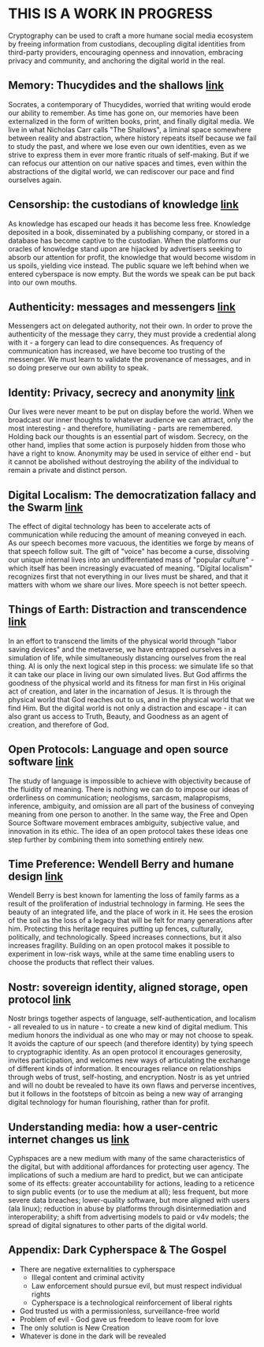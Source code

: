 # THIS IS A WORK IN PROGRESS

Cryptography can be used to craft a more humane social media ecosystem by freeing information from custodians, decoupling digital identities from third-party providers, encouraging openness and innovation, embracing privacy and community, and anchoring the digital world in the real.

## Memory: Thucydides and the shallows [link](./01.md)

Socrates, a contemporary of Thucydides, worried that writing would erode our ability to remember. As time has gone on, our memories have been externalized in the form of written books, print, and finally digital media. We live in what Nicholas Carr calls "The Shallows", a liminal space somewhere between reality and abstraction, where history repeats itself because we fail to study the past, and where we lose even our own identities, even as we strive to express them in ever more frantic rituals of self-making. But if we can refocus our attention on our native spaces and times, even within the abstractions of the digital world, we can rediscover our pace and find ourselves again.

## Censorship: the custodians of knowledge [link](./02.md)

As knowledge has escaped our heads it has become less free. Knowledge deposited in a book, disseminated by a publishing company, or stored in a database has become captive to the custodian. When the platforms our oracles of knowledge stand upon are hijacked by advertisers seeking to absorb our attention for profit, the knowledge that would become wisdom in us spoils, yielding vice instead. The public square we left behind when we entered cyberspace is now empty. But the words we speak can be put back into our own mouths.

## Authenticity: messages and messengers [link](./03.md)

Messengers act on delegated authority, not their own. In order to prove the authenticity of the message they carry, they must provide a credential along with it - a forgery can lead to dire consequences. As frequency of communication has increased, we have become too trusting of the messenger. We must learn to validate the provenance of messages, and in so doing preserve our own ability to speak.

## Identity: Privacy, secrecy and anonymity [link](./04.md)

Our lives were never meant to be put on display before the world. When we broadcast our inner thoughts to whatever audience we can attract, only the most interesting - and therefore, humiliating - parts are remembered. Holding back our thoughts is an essential part of wisdom. Secrecy, on the other hand, implies that some action is purposely hidden from those who have a right to know. Anonymity may be used in service of either end - but it cannot be abolished without destroying the ability of the individual to remain a private and distinct person.

## Digital Localism: The democratization fallacy and the Swarm [link](./05.md)

The effect of digital technology has been to accelerate acts of communication while reducing the amount of meaning conveyed in each. As our speech becomes more vacuous, the identities we forge by means of that speech follow suit. The gift of "voice" has become a curse, dissolving our unique internal lives into an undifferentiated mass of "popular culture" - which itself has been increasingly evacuated of meaning. "Digital localism" recognizes first that not everything in our lives must be shared, and that it matters with whom we share our lives. More speech is not better speech.

## Things of Earth: Distraction and transcendence [link](./06.md)

In an effort to transcend the limits of the physical world through "labor saving devices" and the metaverse, we have entrapped ourselves in a simulation of life, while simultaneously distancing ourselves from the real thing. AI is only the next logical step in this process: we simulate life so that it can take our place in living our own simulated lives. But God affirms the goodness of the physical world and its fitness for man first in His original act of creation, and later in the incarnation of Jesus. It is through the physical world that God reaches out to us, and in the physical world that we find Him. But the digital world is not only a distraction and escape - it can also grant us access to Truth, Beauty, and Goodness as an agent of creation, and therefore of God.

## Open Protocols: Language and open source software [link](./07.md)

The study of language is impossible to achieve with objectivity because of the fluidity of meaning. There is nothing we can do to impose our ideas of orderliness on communication; neologisms, sarcasm, malapropisms, inference, ambiguity, and omission are all part of the business of conveying meaning from one person to another. In the same way, the Free and Open Source Software movement embraces ambiguity, subjective value, and innovation in its ethic. The idea of an open protocol takes these ideas one step further by combining them into something entirely new.

## Time Preference: Wendell Berry and humane design [link](./08.md)

Wendell Berry is best known for lamenting the loss of family farms as a result of the proliferation of industrial technology in farming. He sees the beauty of an integrated life, and the place of work in it. He sees the erosion of the soil as the loss of a legacy that will be felt for many generations after him. Protecting this heritage requires putting up fences, culturally, politically, and technologically. Speed increases connections, but it also increases fragility. Building on an open protocol makes it possible to experiment in low-risk ways, while at the same time enabling users to choose the products that reflect their values.

## Nostr: sovereign identity, aligned storage, open protocol [link](./09.md)

Nostr brings together aspects of language, self-authentication, and localism - all revealed to us in nature - to create a new kind of digital medium. This medium honors the individual as one who may or may not choose to speak. It avoids the capture of our speech (and therefore identity) by tying speech to cryptographic identity. As an open protocol it encourages generosity, invites participation, and welcomes new ways of articulating the exchange of different kinds of information. It encourages reliance on relationships through webs of trust, self-hosting, and encryption. Nostr is as yet untried and will no doubt be revealed to have its own flaws and perverse incentives, but it follows in the footsteps of bitcoin as being a new way of arranging digital technology for human flourishing, rather than for profit.

## Understanding media: how a user-centric internet changes us [link](./10.md)

Cyphspaces are a new medium with many of the same characteristics of the digital, but with additional affordances for protecting user agency. The implications of such a medium are hard to predict, but we can anticipate some of its effects: greater accountability for actions, leading to a reticence to sign public events (or to use the medium at all); less frequent, but more severe data breaches; lower-quality software, but more aligned with users (ala linux); reduction in abuse by platforms through disintermediation and interoperability; a shift from advertising models to paid or v4v models; the spread of digital signatures to other parts of the digital world.

## Appendix: Dark Cypherspace & The Gospel

- There are negative externalities to cypherspace
  - Illegal content and criminal activity
  - Law enforcement should pursue evil, but must respect individual rights
  - Cypherspace is a technological reinforcement of liberal rights
- God trusted us with a permissionless, surveillance-free world
- Problem of evil - God gave us freedom to leave room for love
- The only solution is New Creation
- Whatever is done in the dark will be revealed
